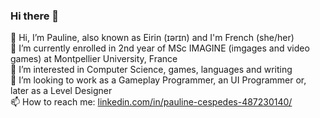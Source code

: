 ### Hi there 👋

<!--
**NeonVhenan/NeonVhenan** is a ✨ _special_ ✨ repository because its `README.md` (this file) appears on your GitHub profile.

Here are some ideas to get you started:

- 🔭 I’m currently working on ...
- 🌱 I’m currently learning ...
- 👯 I’m looking to collaborate on ...
- 🤔 I’m looking for help with ...
- 💬 Ask me about ...
- 📫 How to reach me: ...
- 😄 Pronouns: ...
- ⚡ Fun fact: ...
-->

👋 Hi, I’m Pauline, also known as Eirin (ɪərɪn) and I'm French (she/her) <br/>
🌱 I’m currently enrolled in 2nd year of MSc IMAGINE (imgages and video games) at Montpellier University, France <br/>
💞️ I’m interested in Computer Science, games, languages and writing <br/>
👀 I’m looking to work as a Gameplay Programmer, an UI Programmer or, later as a Level Designer <br/>
📫 How to reach me: <a href="Linkedin">linkedin.com/in/pauline-cespedes-487230140/</a>

